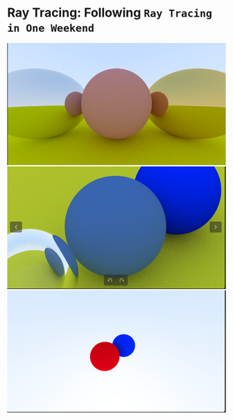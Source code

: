 # Ray Tracing: Following `Ray Tracing in One Weekend`

![Image 1](./images/image1.png)
![Image 2](./images/image2.png)
![Image 3](./images/image3.png)

